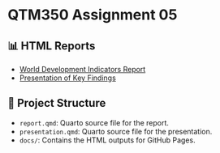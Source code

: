 # QTM350 Assignment 05

## 📊 HTML Reports

- [World Development Indicators Report](https://yourusername.github.io/QTM350-ASSIGNMENT05/report.html)
- [Presentation of Key Findings](https://yourusername.github.io/QTM350-ASSIGNMENT05/presentation.html)

## 📄 Project Structure
- `report.qmd`: Quarto source file for the report.
- `presentation.qmd`: Quarto source file for the presentation.
- `docs/`: Contains the HTML outputs for GitHub Pages.
